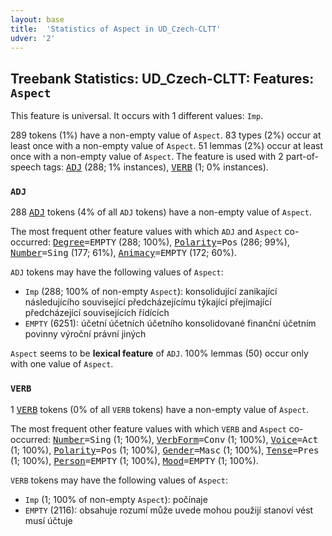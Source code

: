 ```yaml
---
layout: base
title:  'Statistics of Aspect in UD_Czech-CLTT'
udver: '2'
---
```


## Treebank Statistics: UD_Czech-CLTT: Features: `Aspect`

This feature is universal.
It occurs with 1 different values: `Imp`.

289 tokens (1%) have a non-empty value of `Aspect`.
83 types (2%) occur at least once with a non-empty value of `Aspect`.
51 lemmas (2%) occur at least once with a non-empty value of `Aspect`.
The feature is used with 2 part-of-speech tags: <tt><a href="cs_cltt-pos-ADJ.html">ADJ</a></tt> (288; 1% instances), <tt><a href="cs_cltt-pos-VERB.html">VERB</a></tt> (1; 0% instances).

### `ADJ`

288 <tt><a href="cs_cltt-pos-ADJ.html">ADJ</a></tt> tokens (4% of all `ADJ` tokens) have a non-empty value of `Aspect`.

The most frequent other feature values with which `ADJ` and `Aspect` co-occurred: <tt><a href="cs_cltt-feat-Degree.html">Degree</a></tt><tt>=EMPTY</tt> (288; 100%), <tt><a href="cs_cltt-feat-Polarity.html">Polarity</a></tt><tt>=Pos</tt> (286; 99%), <tt><a href="cs_cltt-feat-Number.html">Number</a></tt><tt>=Sing</tt> (177; 61%), <tt><a href="cs_cltt-feat-Animacy.html">Animacy</a></tt><tt>=EMPTY</tt> (172; 60%).

`ADJ` tokens may have the following values of `Aspect`:

* `Imp` (288; 100% of non-empty `Aspect`): konsolidující zanikající následujícího související předcházejícímu týkající přejímající předcházející souvisejících řídících
* `EMPTY` (6251): účetní účetních účetního konsolidované finanční účetním povinny výroční právní jiných

`Aspect` seems to be **lexical feature** of `ADJ`. 100% lemmas (50) occur only with one value of `Aspect`.

### `VERB`

1 <tt><a href="cs_cltt-pos-VERB.html">VERB</a></tt> tokens (0% of all `VERB` tokens) have a non-empty value of `Aspect`.

The most frequent other feature values with which `VERB` and `Aspect` co-occurred: <tt><a href="cs_cltt-feat-Number.html">Number</a></tt><tt>=Sing</tt> (1; 100%), <tt><a href="cs_cltt-feat-VerbForm.html">VerbForm</a></tt><tt>=Conv</tt> (1; 100%), <tt><a href="cs_cltt-feat-Voice.html">Voice</a></tt><tt>=Act</tt> (1; 100%), <tt><a href="cs_cltt-feat-Polarity.html">Polarity</a></tt><tt>=Pos</tt> (1; 100%), <tt><a href="cs_cltt-feat-Gender.html">Gender</a></tt><tt>=Masc</tt> (1; 100%), <tt><a href="cs_cltt-feat-Tense.html">Tense</a></tt><tt>=Pres</tt> (1; 100%), <tt><a href="cs_cltt-feat-Person.html">Person</a></tt><tt>=EMPTY</tt> (1; 100%), <tt><a href="cs_cltt-feat-Mood.html">Mood</a></tt><tt>=EMPTY</tt> (1; 100%).

`VERB` tokens may have the following values of `Aspect`:

* `Imp` (1; 100% of non-empty `Aspect`): počínaje
* `EMPTY` (2116): obsahuje rozumí může uvede mohou použijí stanoví vést musí účtuje


